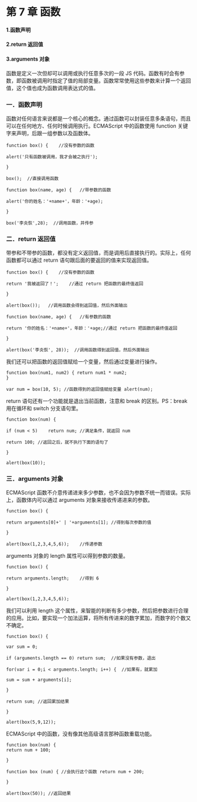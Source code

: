 
# 第 7 章 函数


#### 1.函数声明

#### 2.return 返回值

#### 3.arguments 对象


函数是定义一次但却可以调用或执行任意多次的一段 JS 代码。函数有时会有参数，即函数被调用时指定了值的局部变量。函数常常使用这些参数来计算一个返回值，这个值也成为函数调用表达式的值。

### 一．函数声明


函数对任何语言来说都是一个核心的概念。通过函数可以封装任意多条语句，而且可以在任何地方、任何时候调用执行。ECMAScript 中的函数使用 function 关键字来声明，后跟一组参数以及函数体。


```
function box() {	//没有参数的函数

alert('只有函数被调用，我才会被之执行');

}

box();	//直接调用函数

function box(name, age) {	//带参数的函数

alert('你的姓名：'+name+'，年龄：'+age);

}

box('李炎恢',28);	//调用函数，并传参
```

### 二．return 返回值


带参和不带参的函数，都没有定义返回值，而是调用后直接执行的。实际上，任何函数都可以通过 return 语句跟后面的要返回的值来实现返回值。


```
function box() {	//没有参数的函数

return '我被返回了！';	//通过 return 把函数的最终值返回

}

alert(box());	//调用函数会得到返回值，然后外面输出

function box(name, age) {	//有参数的函数

return '你的姓名：'+name+'，年龄：'+age;//通过 return 把函数的最终值返回

}

alert(box('李炎恢', 28));	//调用函数得到返回值，然后外面输出
```



我们还可以把函数的返回值赋给一个变量，然后通过变量进行操作。


```
function box(num1, num2) { return num1 * num2;
}

var num = box(10, 5); //函数得到的返回值赋给变量 alert(num);
```




return 语句还有一个功能就是退出当前函数，注意和 break 的区别。PS：break 用在循环和 switch 分支语句里。


```
function box(num) {

if (num < 5)	return num;	//满足条件，就返回 num

return 100;	//返回之后，就不执行下面的语句了

}

alert(box(10));
```


### 三．arguments 对象

ECMAScript 函数不介意传递进来多少参数，也不会因为参数不统一而错误。实际上，函数体内可以通过 arguments 对象来接收传递进来的参数。

```
function box() {

return arguments[0]+' | '+arguments[1];	//得到每次参数的值

}
```



```
alert(box(1,2,3,4,5,6));	//传递参数
```


arguments 对象的 length 属性可以得到参数的数量。


```
function box() {

return arguments.length;	//得到 6

}

alert(box(1,2,3,4,5,6));
```




我们可以利用 length 这个属性，来智能的判断有多少参数，然后把参数进行合理的应用。比如，要实现一个加法运算，将所有传进来的数字累加，而数字的个数又不确定。


```
function box() {

var sum = 0;

if (arguments.length == 0) return sum;	//如果没有参数，退出

for(var i = 0;i < arguments.length; i++) {	//如果有，就累加

sum = sum + arguments[i];

}

return sum;	//返回累加结果

}

alert(box(5,9,12));
```


ECMAScript 中的函数，没有像其他高级语言那种函数重载功能。 
```
function box(num) {
return num + 100;

}

function box (num) { //会执行这个函数 return num + 200;

}

alert(box(50));	//返回结果
```





